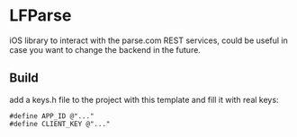 LFParse
=======

iOS library to interact with the parse.com REST services, could be useful in case you want to change the backend in the future.

Build
-----

add a keys.h file to the project with this template and fill it with real keys:

```
#define APP_ID @"..."
#define CLIENT_KEY @"..."
```